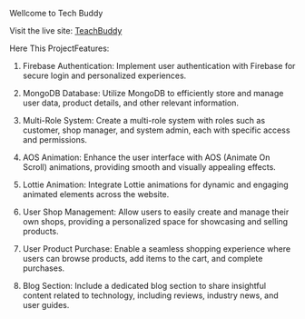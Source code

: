 
Wellcome to Tech Buddy

Visit the live site: [TeachBuddy](https://celebrated-cajeta-8cc0fc.netlify.app/) 

Here This ProjectFeatures: 

   1. Firebase Authentication:
        Implement user authentication with Firebase for secure login and personalized experiences.

  2.  MongoDB Database:
        Utilize MongoDB to efficiently store and manage user data, product details, and other relevant information.

   3. Multi-Role System:
        Create a multi-role system with roles such as customer, shop manager, and system admin, each with specific access and permissions.

   4. AOS Animation:
        Enhance the user interface with AOS (Animate On Scroll) animations, providing smooth and visually appealing effects.

   5. Lottie Animation:
        Integrate Lottie animations for dynamic and engaging animated elements across the website.

   6. User Shop Management:
        Allow users to easily create and manage their own shops, providing a personalized space for showcasing and selling products.

   7. User Product Purchase:
        Enable a seamless shopping experience where users can browse products, add items to the cart, and complete purchases.

   8. Blog Section:
        Include a dedicated blog section to share insightful content related to technology, including reviews, industry news, and user guides.